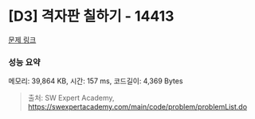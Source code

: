 # [D3] 격자판 칠하기 - 14413 

[문제 링크](https://swexpertacademy.com/main/code/problem/problemDetail.do?contestProbId=AYEXgKnKKg0DFARx) 

### 성능 요약

메모리: 39,864 KB, 시간: 157 ms, 코드길이: 4,369 Bytes



> 출처: SW Expert Academy, https://swexpertacademy.com/main/code/problem/problemList.do